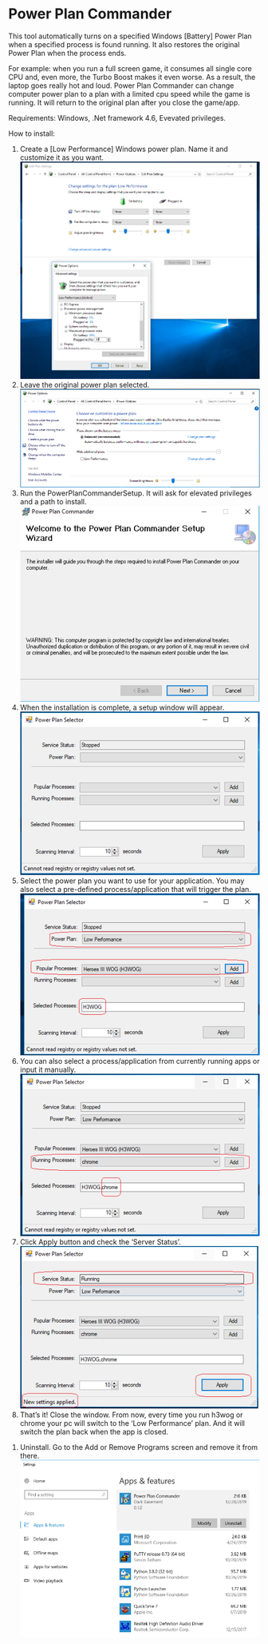 <h1>Power Plan Commander</h1>

This tool automatically turns on a specified Windows [Battery] Power Plan when a specified process is found running.
It also restores the original Power Plan when the process ends.

For example: when you run a full screen game, it consumes all single core CPU and, even more, the Turbo Boost makes it even worse. As a result, the laptop goes really hot and loud. Power Plan Commander can change computer power plan to a plan with a limited cpu speed while the game is running. It will return to the original plan after you close the game/app.

<p>Requirements: Windows, .Net framework 4.6, Evevated privileges.</p>

How to install:
<ol>
<li>Create a [Low Performance] Windows power plan. Name it and customize it as you want.<br>
<img src='./images/CreateNewLowPerformancePlan02.PNG'/></li>
<li>Leave the original power plan selected.<br>
<img src='./images/CreateNewLowPerformancePlan03.PNG'/></li>
<li>Run the PowerPlanCommanderSetup. It will ask for elevated privileges and a path to install.<br>
<img src='./images/Install01.PNG'/> 
<li>When the installation is complete, a setup window will appear.<br>
<img src='./images/PowerPlanSettings01.PNG'/> 
<li>Select the power plan you want to use for your application. You may also select a pre-defined process/application that will trigger the plan.<br>
<img src='./images/PowerPlanSettings02.PNG'/> 
<li>You can also select a process/application from currently running apps or input it manually.<br>
<img src='./images/PowerPlanSettings03.PNG'/> 
<li>Click Apply button and check the ‘Server Status’.<br>
<img src='./images/PowerPlanSettings04.PNG'/> 
<li>That’s it! Close the window. From now, every time you run h3wog or chrome your pc will switch to the ‘Low Performance’ plan. And it will switch the plan back when the app is closed.
</ol>

<ol>
<li>Uninstall. Go to the Add or Remove Programs screen and remove it from there.<br>
<img src='./images/Uninstall01.PNG'/> 
</ol>

